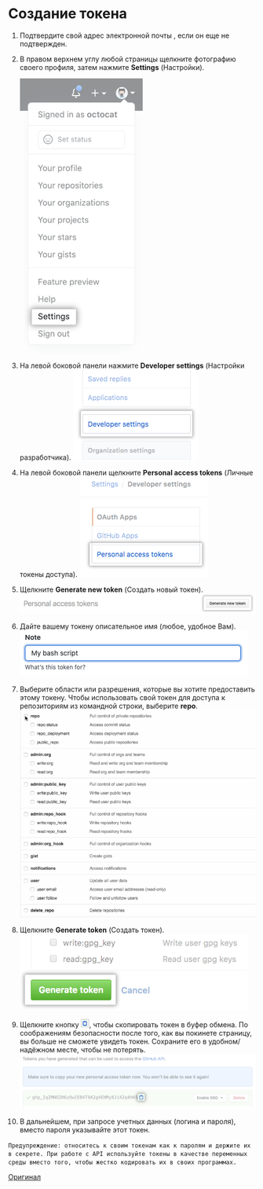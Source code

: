 # Создание токена
1. Подтвердите свой адрес электронной почты , если он еще не подтвержден.

1. В правом верхнем углу любой страницы щелкните фотографию своего профиля, затем нажмите **Settings** (Настройки). 

    <img src="userbar-account-settings.png" width="250" alt="Значок настроек на панели пользователя">

1. На левой боковой панели нажмите **Developer settings** (Настройки разработчика). ![Настройки разработчика](developer-settings.png)


1. На левой боковой панели щелкните **Personal access tokens** (Личные токены доступа).
![Токены личного доступа](personal_access_tokens_tab.png)


1. Щелкните **Generate new token** (Создать новый токен).
![Кнопка создания нового токена](generate_new_token.png)


1. Дайте вашему токену описательное имя (любое, удобное Вам).
![Поле описания токена](token_description.png)


1. Выберите области или разрешения, которые вы хотите предоставить этому токену. Чтобы использовать свой токен для доступа к репозиториям из командной строки, выберите **repo**.
![Выбор областей действия токенов](token_scopes.gif)


1. Щелкните **Generate token** (Создать токен).
![Кнопка создания токена](generate_token.png)


1. Щелкните кнопку ![Недавно созданный токен](personal_access_tokens.png), чтобы скопировать токен в буфер обмена. По соображениям безопасности после того, как вы покинете страницу, вы больше не сможете увидеть токен. Сохраните его в удобном/надёжном месте, чтобы не потерять.
![Недавно созданный токен](personal_access_tokens1.png)


1. В дальнейшем, при запросе учетных данных (логина и пароля), вместо пароля указывайте этот токен.

`Предупреждение: относитесь к своим токенам как к паролям и держите их в секрете. При работе с API используйте токены в качестве переменных среды вместо того, чтобы жестко кодировать их в своих программах.`

<a href="https://docs.github.com/en/github/authenticating-to-github/keeping-your-account-and-data-secure/creating-a-personal-access-token">Оригинал</a>